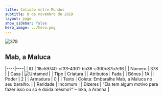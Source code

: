 ```yaml
---
title: Colisão entre Mundos
subtitle: 8 de novembro de 2019
layout: page
show_sidebar: false
hero_image: ../hero.png
---
```


![378](https://cdn.keyforgegame.com/media/card_front/pt/452_378_R8Q6GWVVQ78W_pt.png)

## Mab, a Maluca

|----|----|
| ID | 18c59740-cf33-4301-bb36-c300c87b7e16 |
| Número | 378 |
| Casa | ![Untamed](https://archonarcana.com/images/thumb/b/bd/Untamed.png/22px-Untamed.png "Indomados") |
| Tipo | Criatura |
| Atributos | Fada |
| Bônus | 1A |
| Poder | 2 |
| Armadura | 0 |
| Texto | Coleta: Embaralhe Mab, a Maluca no seu baralho. |
| Raridade | Incomum |
| Dizeres | “Ela tem algum motivo para fazer isso  ou só é doida mesmo?” – Inka, a Aranha |
